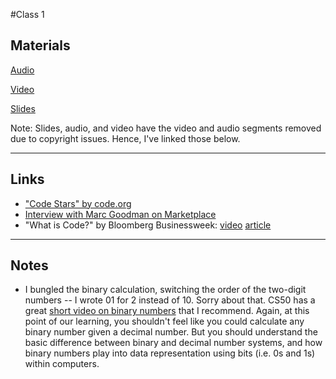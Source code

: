 #Class 1

## Materials

[Audio](https://soundcloud.com/launchcode-mentor-center/hello-world-spring-2016-class-1)

[Video](https://www.youtube.com/watch?v=j2kkwcZLsaA&feature=youtu.be)

[Slides](slides.pdf)

Note: Slides, audio, and video have the video and audio segments removed due to copyright issues. Hence, I've linked those below.

---

## Links

* ["Code Stars" by code.org](https://www.youtube.com/watch?v=dU1xS07N-FA)
* [Interview with Marc Goodman on Marketplace](http://www.marketplace.org/2015/02/20/tech/big-book/we-have-some-catching-do-cyber-security)
* "What is Code?" by Bloomberg Businessweek: [video](https://vimeo.com/130987431) [article](http://www.bloomberg.com/graphics/2015-paul-ford-what-is-code/)

---

## Notes

* I bungled the binary calculation, switching the order of the two-digit numbers -- I wrote 01 for 2 instead of 10. Sorry about that. CS50 has a great [short video on binary numbers](https://www.youtube.com/watch?v=hacBFrgtQjQ) that I recommend. Again, at this point of our learning, you shouldn't feel like you could calculate any binary number given a decimal number. But you should understand the basic difference between binary and decimal number systems, and how binary numbers play into data representation using bits (i.e. 0s and 1s) within computers.

